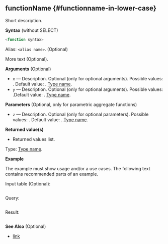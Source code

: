 ## functionName {#functionname-in-lower-case}

Short description.

**Syntax** (without SELECT)

``` sql
<function syntax>
```

Alias: `<alias name>`. (Optional)

More text (Optional).

**Arguments** (Optional)

-   `x` — Description. Optional (only for optional arguments). Possible values: <values list>. Default value: <value>. [Type name](relative/path/to/type/dscr.md#type).
-   `y` — Description. Optional (only for optional arguments). Possible values: <values list>.Default value: <value>. [Type name](relative/path/to/type/dscr.md#type).

**Parameters** (Optional, only for parametric aggregate functions)

-   `z` — Description. Optional (only for optional parameters). Possible values: <values list>. Default value: <value>. [Type name](relative/path/to/type/dscr.md#type).

**Returned value(s)**

-   Returned values list.

Type: [Type name](relative/path/to/type/dscr.md#type).

**Example**

The example must show usage and/or a use cases. The following text contains recommended parts of an example.

Input table (Optional):

``` text
```

Query:

``` sql
```

Result:

``` text
```

**See Also** (Optional)

-   [link](#)
